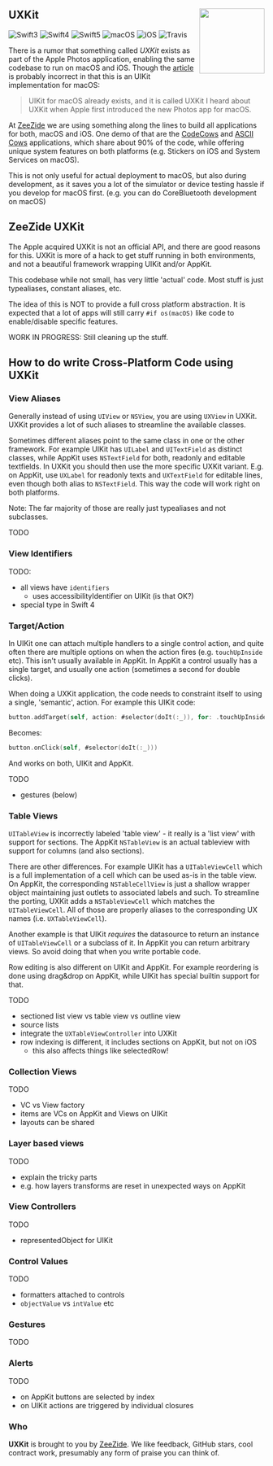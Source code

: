 <h2>UXKit
<img src="http://zeezide.com/img/UXKitIcon1024.png"
  align="right" width="128" height="128" />
</h2>

![Swift3](https://img.shields.io/badge/swift-3-blue.svg)
![Swift4](https://img.shields.io/badge/swift-4-blue.svg)
![Swift5](https://img.shields.io/badge/swift-5-blue.svg)
![macOS](https://img.shields.io/badge/os-macOS-green.svg?style=flat)
![iOS](https://img.shields.io/badge/os-iOS-green.svg?style=flat)
![Travis](https://travis-ci.org/ZeeZide/UXKit.svg?branch=develop)

There is a rumor that something called *UXKit* exists as part of the Apple
Photos application, enabling the same codebase to run on macOS and iOS.
Though the
[article](https://medium.com/@guilhermerambo/why-uikit-for-macos-is-important-ff4e74a82cf0)
is probably incorrect in that this is an UIKit implementation for macOS:

> UIKit for macOS already exists, and it is called UXKit
> I heard about UXKit when Apple first introduced the new Photos app for macOS.

At [ZeeZide](http://www.zeezide.de/) we are using something along the lines to
build all applications for both, macOS and iOS.
One demo of that are the
[CodeCows](http://zeezide.com/en/products/codecows/index.html)
and
[ASCII Cows](http://zeezide.com/en/products/asciicows/index.html)
applications, which share about 90% of the code, while offering unique system
features on both platforms (e.g. Stickers on iOS and System Services on macOS).

This is not only useful for actual deployment to macOS, but also during
development, as it saves you a lot of the simulator or device testing hassle if
you develop for macOS first. (e.g. you can do CoreBluetooth development on
macOS)

## ZeeZide UXKit

The Apple acquired UXKit is not an official API, and there are good reasons for
this.
UXKit is more of a hack to get stuff running in both environments,
and not a beautiful framework wrapping UIKit and/or AppKit.

This codebase while not small, has very little 'actual' code.
Most stuff is just typealiases, constant aliases, etc.

The idea of this is NOT to provide a full cross platform abstraction.
It is expected that a lot of apps will still carry `#if os(macOS)` like code to
enable/disable specific features.

WORK IN PROGRESS: Still cleaning up the stuff.

## How to do write Cross-Platform Code using UXKit

### View Aliases

Generally instead of using `UIView` or `NSView`, you are using `UXView` in
UXKit. UXKit provides a lot of such aliases to streamline the available classes.

Sometimes different aliases point to the same class in one or the other
framework. For example UIKit has `UILabel` and `UITextField` as distinct
classes, while AppKit uses `NSTextField` for both, readonly and editable
textfields.
In UXKit you should then use the more specific UXKit variant. E.g. on AppKit,
use `UXLabel` for readonly texts and `UXTextField` for editable lines, even
though both alias to `NSTextField`. This way the code will work right on
both platforms.

Note: The far majority of those are really just typealiases and not subclasses.

TODO

### View Identifiers

TODO:
- all views have `identifiers`
  - uses accessibilityIdentifier on UIKit (is that OK?)
- special type in Swift 4

### Target/Action

In UIKit one can attach multiple handlers to a single control action,
and quite often there are multiple options on when the action fires
(e.g. `touchUpInside` etc).
This isn't usually available in AppKit. In AppKit a control usually has
a single target, and usually one action (sometimes a second for double clicks).

When doing a UXKit application, the code needs to constraint itself to using
a single, 'semantic', action.
For example this UIKit code:

```swift
button.addTarget(self, action: #selector(doIt(:_)), for: .touchUpInside)
```

Becomes:

```swift
button.onClick(self, #selector(doIt(:_)))
```

And works on both, UIKit and AppKit.

TODO
- gestures (below)

### Table Views

`UITableView` is incorrectly labeled 'table view' - it really is a
'list view' with support for sections.
The AppKit `NSTableView` is an actual tableview with support for columns
(and also sections).

There are other differences. For example UIKit has a `UITableViewCell` which
is a full implementation of a cell which can be used as-is in the table view.
On AppKit, the corresponding `NSTableCellView` is just a shallow wrapper object
maintaining just outlets to associated labels and such.
To streamline the porting, UXKit adds a `NSTableViewCell` which matches the
`UITableViewCell`.
All of those are properly aliases to the corresponding UX names (i.e.
`UXTableViewCell`).

Another example is that UIKit *requires* the datasource to return an instance
of `UITableViewCell` or a subclass of it.
In AppKit you can return arbitrary views. So avoid doing that when you write
portable code.

Row editing is also different on UIKit and AppKit. For example reordering is
done using drag&drop on AppKit, while UIKit has special builtin support for
that.

TODO
- sectioned list view vs table view vs outline view
- source lists
- integrate the `UXTableViewController` into UXKit
- row indexing is different, it includes sections on AppKit, but not on iOS
  - this also affects things like selectedRow!


### Collection Views

TODO
- VC vs View factory
- items are VCs on AppKit and Views on UIKit
- layouts can be shared

### Layer based views

TODO
- explain the tricky parts
- e.g. how layers transforms are reset in unexpected ways on AppKit

### View Controllers

TODO
- representedObject for UIKit

### Control Values

TODO
- formatters attached to controls
- `objectValue` vs `intValue` etc

### Gestures

TODO

### Alerts

TODO
- on AppKit buttons are selected by index
- on UIKit actions are triggered by individual closures

### Who

**UXKit** is brought to you by
[ZeeZide](http://zeezide.de).
We like feedback, GitHub stars, cool contract work,
presumably any form of praise you can think of.
